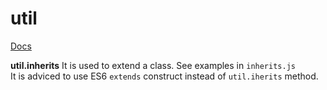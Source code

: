 # util 
[Docs](https://nodejs.org/api/util.html)  

__util.inherits__ 
It is used to extend a class. See examples in `inherits.js`   
It is adviced to use ES6 `extends` construct instead of `util.iherits` method.    

